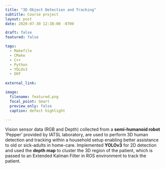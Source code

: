 ```yaml
---
title: "3D Object Detection and Tracking"
subtitle: Course project
layout: post
date: 2020-07-30 12:38:00 -0700

draft: false
featured: false

tags:
  - Makefile
  - CMake
  - C++
  - Python
  - YOLOv3
  - EKF
  
external_link: 

image:
  filename: featured.png
  focal_point: Smart
  preview_only: false
  caption: defect highlight  
 
---
```


Vision sensor data (RGB and Depth) collected from a **semi-humanoid robot** ‘Pepper’ provided by IATSL laboratory, 
are used to perform 3D human detection and tracking within a household setup enabling better assistance to old or 
sick-adults in home-care. Implemented **YOLOv3** for 2D detection and used the **depth map** to cluster the 3D region of the 
patient, which is passed to an Extended Kalman Filter in ROS environment to track the patient.
